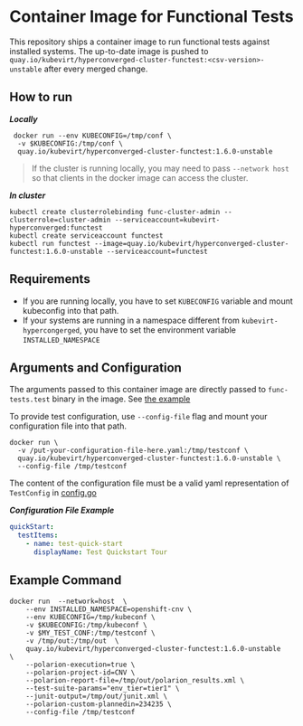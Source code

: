 # Container Image for Functional Tests

This repository ships a container image to run functional tests against installed systems. 
The up-to-date image is pushed to `quay.io/kubevirt/hyperconverged-cluster-functest:<csv-version>-unstable` after every merged change.

## How to run

***Locally***
```shell
 docker run --env KUBECONFIG=/tmp/conf \
  -v $KUBECONFIG:/tmp/conf \
  quay.io/kubevirt/hyperconverged-cluster-functest:1.6.0-unstable 
```

> If the cluster is running locally, you may need to pass `--network host` so that clients in the docker image can access the cluster.

***In cluster***
```shell
kubectl create clusterrolebinding func-cluster-admin --clusterrole=cluster-admin --serviceaccount=kubevirt-hyperconverged:functest
kubectl create serviceaccount functest
kubectl run functest --image=quay.io/kubevirt/hyperconverged-cluster-functest:1.6.0-unstable --serviceaccount=functest
```


## Requirements
- If you are running locally, you have to set `KUBECONFIG` variable and mount kubeconfig into that path.
- If your systems are running in a namespace different from `kubevirt-hypercongerged`, you have to set the environment variable `INSTALLED_NAMESPACE` 


## Arguments and Configuration

The arguments passed to this container image are directly passed to `func-tests.test` binary in the image. See [the example](#example-command)

To provide test configuration, use `--config-file` flag and mount your configuration file into that path. 
```shell
docker run \
  -v /put-your-configuration-file-here.yaml:/tmp/testconf \
  quay.io/kubevirt/hyperconverged-cluster-functest:1.6.0-unstable \
  --config-file /tmp/testconf    
```

The content of the configuration file must be a valid yaml representation of `TestConfig` in [config.go](../tests/func-tests/config.go)

***Configuration File Example***
```yaml
quickStart:
  testItems:
    - name: test-quick-start
      displayName: Test Quickstart Tour
```

## Example Command

```shell
docker run  --network=host  \
    --env INSTALLED_NAMESPACE=openshift-cnv \
    --env KUBECONFIG=/tmp/kubeconf \
    -v $KUBECONFIG:/tmp/kubeconf \
    -v $MY_TEST_CONF:/tmp/testconf \
    -v /tmp/out:/tmp/out  \
    quay.io/kubevirt/hyperconverged-cluster-functest:1.6.0-unstable   \
    --polarion-execution=true \
    --polarion-project-id=CNV \
    --polarion-report-file=/tmp/out/polarion_results.xml \
    --test-suite-params="env_tier=tier1" \
    --junit-output=/tmp/out/junit.xml \
    --polarion-custom-plannedin=234235 \
    --config-file /tmp/testconf
```

